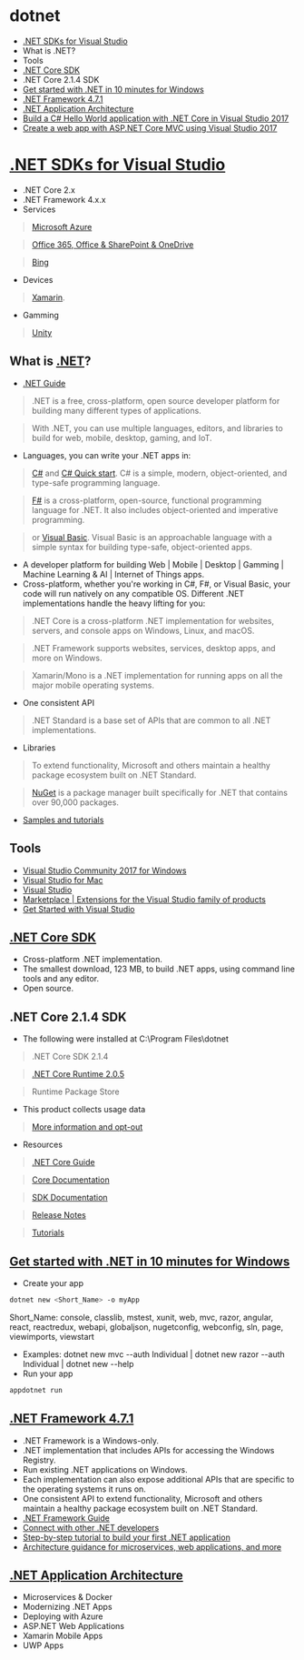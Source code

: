 # dotnet
- [.NET SDKs for Visual Studio](https://www.microsoft.com/net/download/visual-studio-sdks) 
- What is .NET?
- Tools
- [.NET Core SDK](https://www.microsoft.com/net/download/windows)
- .NET Core 2.1.4 SDK
- [Get started with .NET in 10 minutes for Windows](https://www.microsoft.com/net/learn/get-started2/windows?utm_expid=.-Fmi9Q05Ry2oXQgdtPElHw.1&utm_referrer=https%3A%2F%2Fwww.microsoft.com%2Fnet%2F)
- [.NET Framework 4.7.1](https://www.microsoft.com/net/download/windows)
- [.NET Application Architecture](https://www.microsoft.com/net/learn/architecture)
- [Build a C# Hello World application with .NET Core in Visual Studio 2017](https://github.com/pedalv/.NetApp/tree/master/dotnet/HelloWorldApp)
- [Create a web app with ASP.NET Core MVC using Visual Studio 2017](https://github.com/pedalv/.NetApp/tree/master/dotnet/WebApp)

# [.NET SDKs for Visual Studio](https://www.microsoft.com/net/download/visual-studio-sdks) 
- .NET Core 2.x
- .NET Framework 4.x.x
- Services
> [Microsoft Azure](https://docs.microsoft.com/en-us/azure/)

> [Office 365, Office & SharePoint & OneDrive](https://developer.microsoft.com/en-us/office/docs)

> [Bing](https://www.bing.com/partners/developers)
- Devices
> [Xamarin](https://www.xamarin.com/).
- Gamming
> [Unity](https://unity3d.com/learn) 

## What is [.NET](https://www.microsoft.com/net)?
- [.NET Guide](https://docs.microsoft.com/en-gb/dotnet/standard/)
> .NET is a free, cross-platform, open source developer platform for building many different types of applications.

> With .NET, you can use multiple languages, editors, and libraries to build for web, mobile, desktop, gaming, and IoT.
- Languages, you can write your .NET apps in:
> [C#](https://docs.microsoft.com/en-gb/dotnet/csharp/) and [C# Quick start](https://docs.microsoft.com/en-us/dotnet/csharp/quick-starts/). C# is a simple, modern, object-oriented, and type-safe programming language.

> [F#](https://docs.microsoft.com/en-gb/dotnet/fsharp/) is a cross-platform, open-source, functional programming language for .NET. It also includes object-oriented and imperative programming.

> or [Visual Basic](https://docs.microsoft.com/en-gb/dotnet/visual-basic/). Visual Basic is an approachable language with a simple syntax for building type-safe, object-oriented apps.
- A developer platform for building Web | Mobile | Desktop | Gamming | Machine Learning & AI | Internet of Things apps.
- Cross-platform, whether you're working in C#, F#, or Visual Basic, your code will run natively on any compatible OS. Different .NET implementations handle the heavy lifting for you:
> .NET Core is a cross-platform .NET implementation for websites, servers, and console apps on Windows, Linux, and macOS.

> .NET Framework supports websites, services, desktop apps, and more on Windows.

> Xamarin/Mono is a .NET implementation for running apps on all the major mobile operating systems.
- One consistent API
> .NET Standard is a base set of APIs that are common to all .NET implementations.
- Libraries
> To extend functionality, Microsoft and others maintain a healthy package ecosystem built on .NET Standard.

> [NuGet](https://www.nuget.org/) is a package manager built specifically for .NET that contains over 90,000 packages.
- [Samples and tutorials](https://docs.microsoft.com/en-gb/dotnet/samples-and-tutorials/)


## Tools
- [Visual Studio Community 2017 for Windows](https://www.visualstudio.com/thank-you-downloading-visual-studio/?sku=Community&rel=15)
- [Visual Studio for Mac](https://www.visualstudio.com/vs/visual-studio-mac/)
- [Visual Studio](https://www.visualstudio.com/)
- [Marketplace | Extensions for the Visual Studio family of products](https://marketplace.visualstudio.com/vs?utm_source=vsinstaller&utm_campaign=mainright)
- [Get Started with Visual Studio](https://www.visualstudio.com/vs/getting-started/)

## [.NET Core SDK](https://www.microsoft.com/net/download/windows)
- Cross-platform .NET implementation. 
- The smallest download, 123 MB, to build .NET apps, using command line tools and any editor.
- Open source. 

## .NET Core 2.1.4 SDK
- The following were installed at C:\Program Files\dotnet
> .NET Core SDK 2.1.4

> [.NET Core Runtime 2.0.5](https://github.com/dotnet/core/tree/master/release-notes/2.0)

> Runtime Package Store
- This product collects usage data
> [More information and opt-out](https://aka.ms/dotnet-cli-telemetry) 
- Resources
> [.NET Core Guide](https://docs.microsoft.com/en-gb/dotnet/core/)

> [Core Documentation](https://aka.ms/dotnet-docs) 

> [SDK Documentation](https://aka.ms/dotnet-cli-docs) 

> [Release Notes](https://aka.ms/20-p2-rel-notes) 

> [Tutorials](https://aka.ms/dotnet-tutorials) 

## [Get started with .NET in 10 minutes for Windows](https://www.microsoft.com/net/learn/get-started2/windows?utm_expid=.-Fmi9Q05Ry2oXQgdtPElHw.1&utm_referrer=https%3A%2F%2Fwww.microsoft.com%2Fnet%2F)
- Create your app
```bash
dotnet new <Short_Name> -o myApp 
```
Short_Name: console, classlib, mstest, xunit, web, mvc, razor, angular, react, reactredux, webapi, globaljson, nugetconfig, webconfig, sln, page, viewimports, viewstart  
- Examples: dotnet new mvc --auth Individual | dotnet new razor --auth Individual | dotnet new --help
- Run your app
```bash
appdotnet run 
```

## [.NET Framework 4.7.1](https://www.microsoft.com/net/download/windows)
- .NET Framework is a Windows-only. 
- .NET implementation that includes APIs for accessing the Windows Registry. 
- Run existing .NET applications on Windows.
- Each implementation can also expose additional APIs that are specific to the operating systems it runs on. 
- One consistent API to extend functionality, Microsoft and others maintain a healthy package ecosystem built on .NET Standard.
- [.NET Framework Guide](https://docs.microsoft.com/en-gb/dotnet/framework/)
- [Connect with other .NET developers](https://www.microsoft.com/net/community)
- [Step-by-step tutorial to build your first .NET application](https://www.microsoft.com/net/learn/get-started2/windows?utm_expid=.-Fmi9Q05Ry2oXQgdtPElHw.1&utm_referrer=https%3A%2F%2Fwww.microsoft.com%2Fnet%2Fdownload%2Fthank-you%2Fnet471)
- [Architecture guidance for microservices, web applications, and more](https://www.microsoft.com/net/learn/architecture)

## [.NET Application Architecture](https://www.microsoft.com/net/learn/architecture)
- Microservices & Docker
- Modernizing .NET Apps
- Deploying with Azure
- ASP.NET Web Applications
- Xamarin Mobile Apps
- UWP Apps
